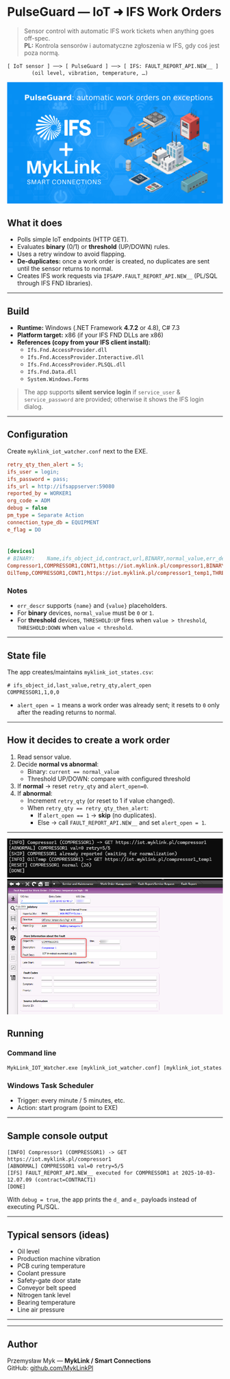 # PulseGuard — IoT ➜ IFS Work Orders

> Sensor control with automatic IFS work tickets when anything goes off-spec.  
> **PL:** Kontrola sensorów i automatyczne zgłoszenia w IFS, gdy coś jest poza normą.

```
[ IoT sensor ] ──> [ PulseGuard ] ──> [ IFS: FAULT_REPORT_API.NEW__ ]
        (oil level, vibration, temperature, …)
```
![IFS PulseGuard](MykLink_pulseGuard.png)

## What it does
- Polls simple IoT endpoints (HTTP GET).
- Evaluates **binary** (0/1) or **threshold** (UP/DOWN) rules.
- Uses a retry window to avoid flapping.
- **De-duplicates:** once a work order is created, no duplicates are sent until the sensor returns to normal.
- Creates IFS work requests via `IFSAPP.FAULT_REPORT_API.NEW__` (PL/SQL through IFS FND libraries).

---

## Build

- **Runtime:** Windows (.NET Framework **4.7.2** or 4.8), C# 7.3
- **Platform target:** x86 (if your IFS FND DLLs are x86)
- **References (copy from your IFS client install):**
  - `Ifs.Fnd.AccessProvider.dll`
  - `Ifs.Fnd.AccessProvider.Interactive.dll`
  - `Ifs.Fnd.AccessProvider.PLSQL.dll`
  - `Ifs.Fnd.Data.dll`
  - `System.Windows.Forms`

> The app supports **silent service login** if `service_user` & `service_password` are provided; otherwise it shows the IFS login dialog.

---

## Configuration

Create `myklink_iot_watcher.conf` next to the EXE.

```ini
retry_qty_then_alert = 5;
ifs_user = login;
ifs_password = pass;
ifs_url = http://ifsappserver:59080
reported_by = WORKER1
org_code = ADM
debug = false
pm_type = Separate Action
connection_type_db = EQUIPMENT
e_flag = DO


[devices]
# BINARY:    Name,ifs_object_id,contract,url,BINARY,normal_value,err_descr
Compressor1,COMPRESSOR1,CONT1,https://iot.myklink.pl/compressor1,BINARY,1,"URGENT! Oil level too low. Please refill"
OilTemp,COMPRESSOR1,CONT1,https://iot.myklink.pl/compressor1_temp1,THRESHOLD:UP,60.0,"{name}: temperature high = {value}"
```

### Notes
- `err_descr` supports `{name}` and `{value}` placeholders.
- For **binary** devices, `normal_value` must be `0` or `1`.
- For **threshold** devices, `THRESHOLD:UP` fires when `value > threshold`, `THRESHOLD:DOWN` when `value < threshold`.

---

## State file

The app creates/maintains `myklink_iot_states.csv`:

```csv
# ifs_object_id,last_value,retry_qty,alert_open
COMPRESSOR1,1,0,0
```

- `alert_open = 1` means a work order was already sent; it resets to `0` only after the reading returns to normal.

---

## How it decides to create a work order

1. Read sensor value.
2. Decide **normal vs abnormal**:
   - Binary: `current == normal_value`
   - Threshold UP/DOWN: compare with configured threshold
3. If **normal** → reset `retry_qty` and `alert_open=0`.
4. If **abnormal**:
   - Increment `retry_qty` (or reset to 1 if value changed).
   - When `retry_qty == retry_qty_then_alert`:
     - If `alert_open == 1` → **skip** (no duplicates).
     - Else → call `FAULT_REPORT_API.NEW__` and set `alert_open = 1`.

---


![IFS WorkOrder](PulseGuard_execution.png)
![IFS WorkOrder](PulseGuard_IFS_WorkOrderr.png)

## Running

### Command line
```bat
MykLink_IOT_Watcher.exe [myklink_iot_watcher.conf] [myklink_iot_states.csv]
```

### Windows Task Scheduler
- Trigger: every minute / 5 minutes, etc.
- Action: start program (point to EXE)

---

## Sample console output

```
[INFO] Compressor1 (COMPRESSOR1) -> GET https://iot.myklink.pl/compressor1
[ABNORMAL] COMPRESSOR1 val=0 retry=5/5
[IFS] FAULT_REPORT_API.NEW__ executed for COMPRESSOR1 at 2025-10-03-12.07.09 (contract=CONTRACT1)
[DONE]
```

With `debug = true`, the app prints the `d_` and `e_` payloads instead of executing PL/SQL.

---



## Typical sensors (ideas)

- Oil level
- Production machine vibration
- PCB curing temperature
- Coolant pressure
- Safety-gate door state
- Conveyor belt speed
- Nitrogen tank level
- Bearing temperature
- Line air pressure

---

---

## Author

Przemysław Myk — **MykLink / Smart Connections**  
GitHub: [github.com/MykLinkPl](https://github.com/MykLinkPl)

